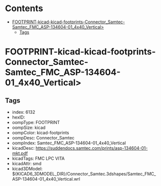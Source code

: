 



Contents
========

* [FOOTPRINT-kicad-kicad-footprints-Connector_Samtec-Samtec_FMC_ASP-134604-01_4x40_Vertical>](#footprint-kicad-kicad-footprints-connector_samtec-samtec_fmc_asp-134604-01_4x40_vertical)
	* [Tags](#tags)

# FOOTPRINT-kicad-kicad-footprints-Connector_Samtec-Samtec_FMC_ASP-134604-01_4x40_Vertical>

## Tags

- index: 6132
- hexID: 
- oompType: FOOTPRINT
- oompSize: kicad
- oompColor: kicad-footprints
- oompDesc: Connector_Samtec
- oompIndex: Samtec_FMC_ASP-134604-01_4x40_Vertical
- kicadDesc: https://suddendocs.samtec.com/prints/asp-134604-01-mkt.pdf
- kicadTags: FMC LPC VITA
- kicadAttr: smd
- kicad3DModel: ${KICAD6_3DMODEL_DIR}/Connector_Samtec.3dshapes/Samtec_FMC_ASP-134604-01_4x40_Vertical.wrl
